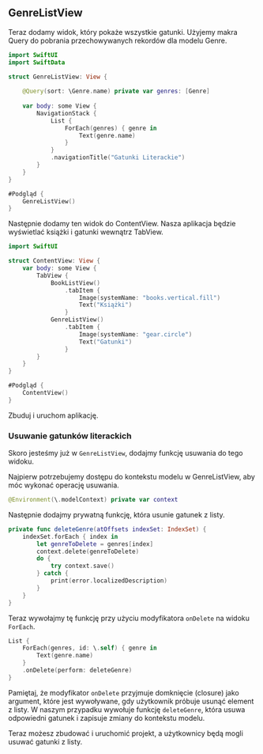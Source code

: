 ## GenreListView

Teraz dodamy widok, który pokaże wszystkie gatunki. Użyjemy makra Query do pobrania przechowywanych rekordów dla modelu Genre.

```swift
import SwiftUI
import SwiftData

struct GenreListView: View {
    
    @Query(sort: \Genre.name) private var genres: [Genre]
    
    var body: some View {
        NavigationStack {
            List {
                ForEach(genres) { genre in
                    Text(genre.name)
                }
            }
            .navigationTitle("Gatunki Literackie")
        }
    }
}

#Podgląd {
    GenreListView()
}
```

Następnie dodamy ten widok do ContentView. Nasza aplikacja będzie wyświetlać książki i gatunki wewnątrz TabView.

```swift
import SwiftUI

struct ContentView: View {
    var body: some View {
        TabView {
            BookListView()
                .tabItem {
                    Image(systemName: "books.vertical.fill")
                    Text("Książki")
                }
            GenreListView()
                .tabItem {
                    Image(systemName: "gear.circle")
                    Text("Gatunki")
                }
        }
    }
}

#Podgląd {
    ContentView()
}
```

Zbuduj i uruchom aplikację.





### Usuwanie gatunków literackich

Skoro jesteśmy już w `GenreListView`, dodajmy funkcję usuwania do tego widoku.

Najpierw potrzebujemy dostępu do kontekstu modelu w GenreListView, aby móc wykonać operację usuwania.

```swift
@Environment(\.modelContext) private var context
```

Następnie dodajmy prywatną funkcję, która usunie gatunek z listy.

```swift
private func deleteGenre(atOffsets indexSet: IndexSet) {
    indexSet.forEach { index in
        let genreToDelete = genres[index]
        context.delete(genreToDelete)
        do {
            try context.save()
        } catch {
            print(error.localizedDescription)
        }
    }
}
```

Teraz wywołajmy tę funkcję przy użyciu modyfikatora `onDelete` na widoku `ForEach`.

```swift
List {
    ForEach(genres, id: \.self) { genre in
        Text(genre.name)
    }
    .onDelete(perform: deleteGenre)
}
```

Pamiętaj, że modyfikator `onDelete` przyjmuje domknięcie (closure) jako argument, które jest wywoływane, gdy użytkownik próbuje usunąć element z listy. W naszym przypadku wywołuje funkcję `deleteGenre`, która usuwa odpowiedni gatunek i zapisuje zmiany do kontekstu modelu.

Teraz możesz zbudować i uruchomić projekt, a użytkownicy będą mogli usuwać gatunki z listy.


